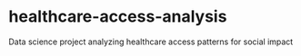 # healthcare-access-analysis
Data science project analyzing healthcare access patterns for social impact
